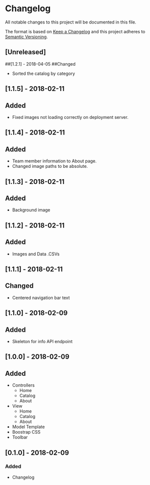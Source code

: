 # Changelog
All notable changes to this project will be documented in this file.

The format is based on [Keep a Changelog](http://keepachangelog.com/en/1.0.0/)
and this project adheres to [Semantic Versioning](http://semver.org/spec/v2.0.0.html).

## [Unreleased]

##[1.2.1] - 2018-04-05
##Changed
- Sorted the catalog by category


## [1.1.5] - 2018-02-11
## Added
- Fixed images not loading correctly on deployment server.

## [1.1.4] - 2018-02-11
## Added
- Team member information to About page.
- Changed image paths to be absolute.

## [1.1.3] - 2018-02-11
## Added
- Background image

## [1.1.2] - 2018-02-11
## Added
- Images and Data .CSVs

## [1.1.1] - 2018-02-11
## Changed
- Centered navigation bar text

## [1.1.0] - 2018-02-09
## Added
- Skeleton for info API endpoint

## [1.0.0] - 2018-02-09
## Added
- Controllers
    - Home
    - Catalog
    - About
- View
    - Home
    - Catalog
    - About
- Model Template
- Boostrap CSS
- Toolbar

## [0.1.0] - 2018-02-09
### Added
- Changelog
